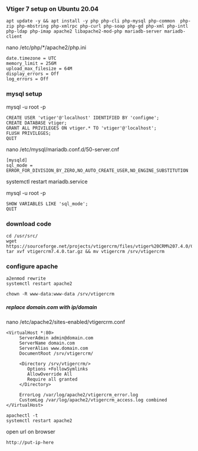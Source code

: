 
### Vtiger 7 setup on Ubuntu 20.04

```
apt update -y && apt install -y php php-cli php-mysql php-common  php-zip php-mbstring php-xmlrpc php-curl php-soap php-gd php-xml php-intl php-ldap php-imap apache2 libapache2-mod-php mariadb-server mariadb-client

```

nano /etc/php/*/apache2/php.ini
```
date.timezone = UTC
memory_limit = 256M
upload_max_filesize = 64M
display_errors = Off
log_errors = Off
```

### mysql setup

mysql -u root -p
```
CREATE USER 'vtiger'@'localhost' IDENTIFIED BY 'configme';
CREATE DATABASE vtiger;
GRANT ALL PRIVILEGES ON vtiger.* TO 'vtiger'@'localhost';
FLUSH PRIVILEGES;
QUIT
```

nano /etc/mysql/mariadb.conf.d/50-server.cnf
```
[mysqld]
sql_mode = ERROR_FOR_DIVISION_BY_ZERO,NO_AUTO_CREATE_USER,NO_ENGINE_SUBSTITUTION
```
systemctl restart mariadb.service

mysql -u root -p
```
SHOW VARIABLES LIKE 'sql_mode';
QUIT
```


### download code
```
cd /usr/src/
wget https://sourceforge.net/projects/vtigercrm/files/vtiger%20CRM%207.4.0/Core%20Product/vtigercrm7.4.0.tar.gz
tar xvf vtigercrm7.4.0.tar.gz && mv vtigercrm /srv/vtigercrm

```


### configure apache

```
a2enmod rewrite
systemctl restart apache2

chown -R www-data:www-data /srv/vtigercrm

```

##### replace domain.com with ip/domain
nano /etc/apache2/sites-enabled/vtigercrm.conf
```
<VirtualHost *:80>
     ServerAdmin admin@domain.com
     ServerName domain.com
     ServerAlias www.domain.com
     DocumentRoot /srv/vtigercrm/

     <Directory /srv/vtigercrm/>
        Options +FollowSymlinks
        AllowOverride All
        Require all granted
     </Directory>

     ErrorLog /var/log/apache2/vtigercrm_error.log
     CustomLog /var/log/apache2/vtigercrm_access.log combined
</VirtualHost>
```

```
apachectl -t
systemctl restart apache2
```

open url on browser
```
http://put-ip-here
```








